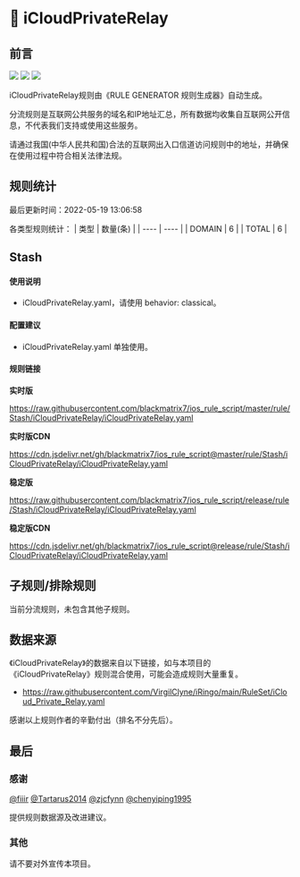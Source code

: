 # 🧸 iCloudPrivateRelay

## 前言

![](https://shields.io/badge/-移除重复规则-ff69b4) ![](https://shields.io/badge/-DOMAIN与DOMAIN--SUFFIX合并-green) ![](https://shields.io/badge/-IP--CIDR(6)合并-blueviolet) 

iCloudPrivateRelay规则由《RULE GENERATOR 规则生成器》自动生成。

分流规则是互联网公共服务的域名和IP地址汇总，所有数据均收集自互联网公开信息，不代表我们支持或使用这些服务。

请通过我国(中华人民共和国)合法的互联网出入口信道访问规则中的地址，并确保在使用过程中符合相关法律法规。

## 规则统计

最后更新时间：2022-05-19 13:06:58

各类型规则统计：
| 类型 | 数量(条)  | 
| ---- | ----  |
| DOMAIN | 6  | 
| TOTAL | 6  | 


## Stash 

#### 使用说明
- iCloudPrivateRelay.yaml，请使用 behavior: classical。

#### 配置建议
- iCloudPrivateRelay.yaml 单独使用。

#### 规则链接
**实时版**

https://raw.githubusercontent.com/blackmatrix7/ios_rule_script/master/rule/Stash/iCloudPrivateRelay/iCloudPrivateRelay.yaml

**实时版CDN**

https://cdn.jsdelivr.net/gh/blackmatrix7/ios_rule_script@master/rule/Stash/iCloudPrivateRelay/iCloudPrivateRelay.yaml

**稳定版**

https://raw.githubusercontent.com/blackmatrix7/ios_rule_script/release/rule/Stash/iCloudPrivateRelay/iCloudPrivateRelay.yaml

**稳定版CDN**

https://cdn.jsdelivr.net/gh/blackmatrix7/ios_rule_script@release/rule/Stash/iCloudPrivateRelay/iCloudPrivateRelay.yaml

## 子规则/排除规则


当前分流规则，未包含其他子规则。

## 数据来源

《iCloudPrivateRelay》的数据来自以下链接，如与本项目的《iCloudPrivateRelay》规则混合使用，可能会造成规则大量重复。

- https://raw.githubusercontent.com/VirgilClyne/iRingo/main/RuleSet/iCloud_Private_Relay.yaml


感谢以上规则作者的辛勤付出（排名不分先后）。

## 最后

### 感谢

[@fiiir](https://github.com/fiiir) [@Tartarus2014](https://github.com/Tartarus2014) [@zjcfynn](https://github.com/zjcfynn) [@chenyiping1995](https://github.com/chenyiping1995) 

提供规则数据源及改进建议。

### 其他

请不要对外宣传本项目。
